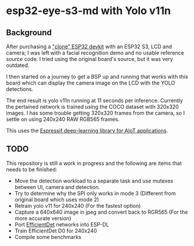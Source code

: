# esp32-eye-s3-md with Yolo v11n

## Background
After purchasing a ["clone" ESP32 devkit](https://www.aliexpress.com/item/1005008393479463.html) with an ESP32 S3, LCD and camera; I was left with a facial recognition demo and no usable reference source code. I tried using the original board's source, but it was very outdated.

I then started on a journey to get a BSP up and running that works with this board which can display the camera image on the LCD with the YOLO detections.

The end result is yolo v11n running at 11 seconds per inference. Currently the pertained network is trained using the COCO dataset with 320x320 images. I has some trouble getting 320x320 frames from the camera, so I settle on using 240x240 RAW RGB565 frames.

This uses the [Espressif deep-learning library for AIoT applications](https://github.com/espressif/esp-dl).

## TODO
This repository is still a work in progress and the following are items that needs to be finished:
* Move the detection workload to a separate task and use mutexes between UI, camera and detection.
* Try to determine why the SPI only works in mode 3 (Different from original board which uses mode 2)
* Retrain yolo v11 for 240x240 (For the fastest option)
* Capture a 640x640 image in jpeg and convert back to RGR565 (For the more accurate version)
* Port [EfficientDet](https://github.com/google/automl/tree/master/efficientdet) networks into ESP-DL
* Train EfficientDet D0 for 240x240
* Compile some benchmarks
